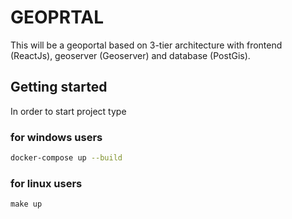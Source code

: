 # GEOPRTAL

This will be a geoportal based on 3-tier architecture with frontend (ReactJs), geoserver (Geoserver) and database (PostGis).

## Getting started

In order to start project type

### for windows users

```bash
docker-compose up --build
```

### for linux users

```bush
make up
```
